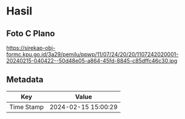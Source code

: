 # Hasil

## Foto C Plano

https://sirekap-obj-formc.kpu.go.id/3a29/pemilu/ppwp/11/07/24/20/20/1107242020001-20240215-040422--50d48e05-a864-45fd-8845-c85dffc46c30.jpg


## Metadata

| Key        | Value               |
| ---------- | ------------------- |
| Time Stamp | 2024-02-15 15:00:29 |




